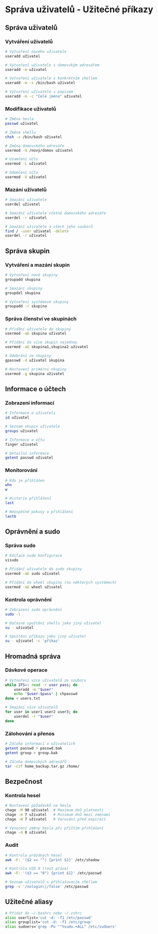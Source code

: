 # Správa uživatelů - Užitečné příkazy

## Správa uživatelů
### Vytváření uživatelů
```bash
# Vytvoření nového uživatele
useradd uživatel

# Vytvoření uživatele s domovským adresářem
useradd -m uživatel

# Vytvoření uživatele s konkrétním shellem
useradd -m -s /bin/bash uživatel

# Vytvoření uživatele s popisem
useradd -m -c "Celé jméno" uživatel
```

### Modifikace uživatelů
```bash
# Změna hesla
passwd uživatel

# Změna shellu
chsh -s /bin/bash uživatel

# Změna domovského adresáře
usermod -d /nový/domov uživatel

# Uzamčení účtu
usermod -L uživatel

# Odemčení účtu
usermod -U uživatel
```

### Mazání uživatelů
```bash
# Smazání uživatele
userdel uživatel

# Smazání uživatele včetně domovského adresáře
userdel -r uživatel

# Smazání uživatele a všech jeho souborů
find / -user uživatel -delete
userdel -r uživatel
```

## Správa skupin
### Vytváření a mazání skupin
```bash
# Vytvoření nové skupiny
groupadd skupina

# Smazání skupiny
groupdel skupina

# Vytvoření systémové skupiny
groupadd -r skupina
```

### Správa členství ve skupinách
```bash
# Přidání uživatele do skupiny
usermod -aG skupina uživatel

# Přidání do více skupin najednou
usermod -aG skupina1,skupina2 uživatel

# Odebrání ze skupiny
gpasswd -d uživatel skupina

# Nastavení primární skupiny
usermod -g skupina uživatel
```

## Informace o účtech
### Zobrazení informací
```bash
# Informace o uživateli
id uživatel

# Seznam skupin uživatele
groups uživatel

# Informace o účtu
finger uživatel

# Detailní informace
getent passwd uživatel
```

### Monitorování
```bash
# Kdo je přihlášen
who
w

# Historie přihlášení
last

# Neúspěšné pokusy o přihlášení
lastb
```

## Oprávnění a sudo
### Správa sudo
```bash
# Editace sudo konfigurace
visudo

# Přidání uživatele do sudo skupiny
usermod -aG sudo uživatel

# Přidání do wheel skupiny (na některých systémech)
usermod -aG wheel uživatel
```

### Kontrola oprávnění
```bash
# Zobrazení sudo oprávnění
sudo -l

# Dočasné spuštění shellu jako jiný uživatel
su - uživatel

# Spuštění příkazu jako jiný uživatel
su - uživatel -c 'příkaz'
```

## Hromadná správa
### Dávkové operace
```bash
# Vytvoření více uživatelů ze souboru
while IFS=: read -r user pass; do
    useradd -m "$user"
    echo "$user:$pass" | chpasswd
done < users.txt

# Smazání více uživatelů
for user in user1 user2 user3; do
    userdel -r "$user"
done
```

### Zálohování a přenos
```bash
# Záloha informací o uživatelích
getent passwd > passwd.bak
getent group > group.bak

# Záloha domovských adresářů
tar -czf home_backup.tar.gz /home/
```

## Bezpečnost
### Kontrola hesel
```bash
# Nastavení požadavků na hesla
chage -M 90 uživatel  # Maximum dnů platnosti
chage -m 7 uživatel   # Minimum dnů mezi změnami
chage -W 7 uživatel   # Varování před expirací

# Vynucení změny hesla při příštím přihlášení
chage -d 0 uživatel
```

### Audit
```bash
# Kontrola prázdných hesel
awk -F: '($2 == "") {print $1}' /etc/shadow

# Kontrola UID 0 (root práva)
awk -F: '($3 == "0") {print $1}' /etc/passwd

# Seznam uživatelů s přihlašovacím shellem
grep -v '/nologin\|/false' /etc/passwd
```

## Užitečné aliasy
```bash
# Přidat do ~/.bashrc nebo ~/.zshrc
alias userlist='cut -d: -f1 /etc/passwd'
alias grouplist='cut -d: -f1 /etc/group'
alias sudoers='grep -Po "^%sudo.+ALL" /etc/sudoers'
``` 